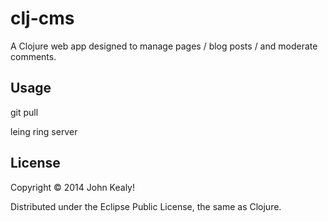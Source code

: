 # clj-cms

A Clojure web app designed to manage pages / blog posts / and moderate comments.

## Usage

git pull

leing ring server

## License

Copyright © 2014 John Kealy!

Distributed under the Eclipse Public License, the same as Clojure.
